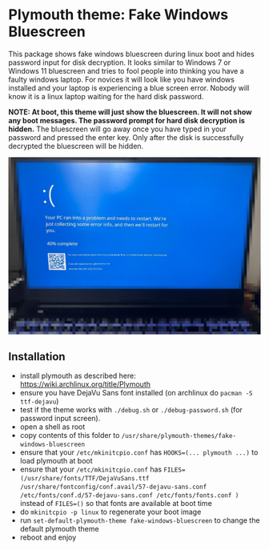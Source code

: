 # Plymouth theme: Fake Windows Bluescreen

This package shows fake windows bluescreen during linux boot and hides password input for disk decryption. It looks similar to Windows 7 or Windows 11 bluescreen and tries to fool people into thinking you have a faulty windows laptop. For novices it will look like you have windows installed and your laptop is experiencing a blue screen error. Nobody will know it is a linux laptop waiting for the hard disk password.

**NOTE: At boot, this theme will just show the bluescreen. It will not show any boot messages. The password prompt for hard disk decryption is hidden.** The bluescreen will go away once you have typed in your password and pressed the enter key. Only after the disk is successfully decrypted the bluescreen will be hidden.

![laptop with plymouth fake windows bluescreen](./plymouth-windows-fake-bluescreen-example.png)

## Installation

- install plymouth as described here: https://wiki.archlinux.org/title/Plymouth
- ensure you have DejaVu Sans font installed (on archlinux do `pacman -S ttf-dejavu`)
- test if the theme works with `./debug.sh` or `./debug-password.sh` (for password input screen).
- open a shell as root
- copy contents of this folder to `/usr/share/plymouth-themes/fake-windows-bluescreen`
- ensure that your `/etc/mkinitcpio.conf` has `HOOKS=(... plymouth ...)` to load plymouth at boot
- ensure that your `/etc/mkinitcpio.conf` has `FILES=(/usr/share/fonts/TTF/DejaVuSans.ttf /usr/share/fontconfig/conf.avail/57-dejavu-sans.conf /etc/fonts/conf.d/57-dejavu-sans.conf /etc/fonts/fonts.conf )` instead of `FILES=()` so that fonts are available at boot time
- do `mkinitcpio -p linux` to regenerate your boot image
- run `set-default-plymouth-theme fake-windows-bluescreen` to change the default plymouth theme
- reboot and enjoy

